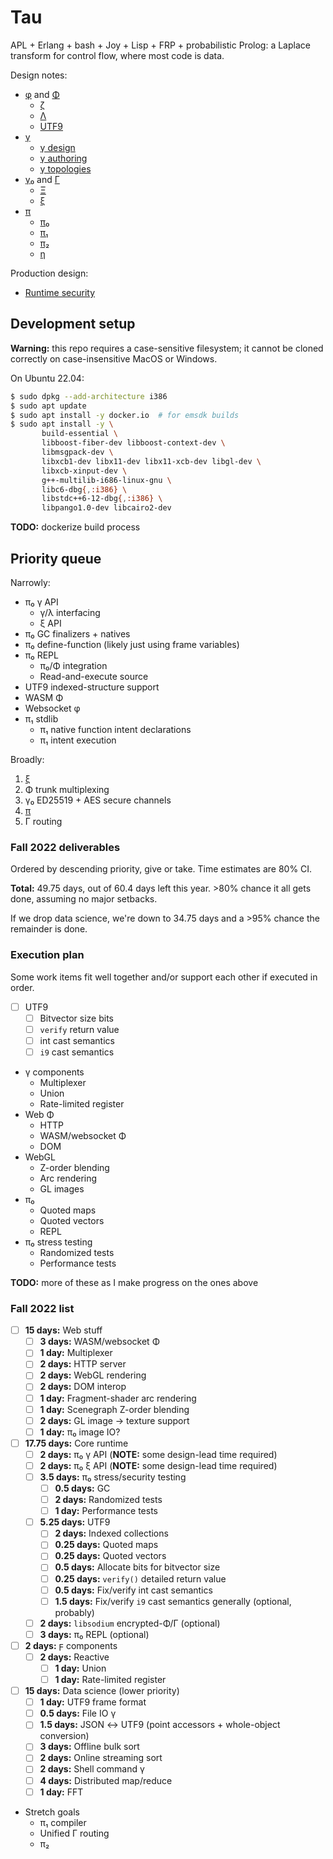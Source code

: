 # Tau
APL + Erlang + bash + Joy + Lisp + FRP + probabilistic Prolog: a Laplace transform for control flow, where most code is data.

Design notes:

+ [φ](doc/phi.md) and [Φ](doc/Phi.md)
  + [ζ](doc/zeta.md)
  + [Λ](doc/Lambda.md)
  + [UTF9](doc/utf9.md)
+ [γ](doc/gamma.md)
  + [γ design](doc/gamma-design.md)
  + [γ authoring](doc/gamma-authoring.md)
  + [γ topologies](doc/gamma-topologies.md)
+ [γ₀](doc/gamma0.md) and [Γ](doc/Gamma.md)
  + [Ξ](doc/Xi.md)
  + [ξ](doc/xi.md)
+ [π](doc/pi.md)
  + [π₀](doc/pi0.md)
  + [π₁](doc/pi1.md)
  + [π₂](doc/pi2.md)
  + [η](doc/eta.md)

Production design:

+ [Runtime security](doc/security.md)


## Development setup
**Warning:** this repo requires a case-sensitive filesystem; it cannot be cloned correctly on case-insensitive MacOS or Windows.

On Ubuntu 22.04:

```sh
$ sudo dpkg --add-architecture i386
$ sudo apt update
$ sudo apt install -y docker.io  # for emsdk builds
$ sudo apt install -y \
       build-essential \
       libboost-fiber-dev libboost-context-dev \
       libmsgpack-dev \
       libxcb1-dev libx11-dev libx11-xcb-dev libgl-dev \
       libxcb-xinput-dev \
       g++-multilib-i686-linux-gnu \
       libc6-dbg{,:i386} \
       libstdc++6-12-dbg{,:i386} \
       libpango1.0-dev libcairo2-dev
```

**TODO:** dockerize build process


## Priority queue
Narrowly:

+ π₀ γ API
  + γ/λ interfacing
  + ξ API
+ π₀ GC finalizers + natives
+ π₀ define-function (likely just using frame variables)
+ π₀ REPL
  + π₀/Φ integration
  + Read-and-execute source
+ UTF9 indexed-structure support
+ WASM Φ
+ Websocket φ
+ π₁ stdlib
  + π₁ native function intent declarations
  + π₁ intent execution

Broadly:

1. [ξ](doc/xi.md)
2. Φ trunk multiplexing
3. γ₀ ED25519 + AES secure channels
4. [π](doc/pi.md)
5. Γ routing


### Fall 2022 deliverables
Ordered by descending priority, give or take. Time estimates are 80% CI.

**Total:** 49.75 days, out of 60.4 days left this year. >80% chance it all gets done, assuming no major setbacks.

If we drop data science, we're down to 34.75 days and a >95% chance the remainder is done.


### Execution plan
Some work items fit well together and/or support each other if executed in order.

+ [ ] UTF9
  + [ ] Bitvector size bits
  + [ ] `verify` return value
  + [ ] int cast semantics
  + [ ] `i9` cast semantics
+ γ components
  + Multiplexer
  + Union
  + Rate-limited register
+ Web Φ
  + HTTP
  + WASM/websocket Φ
  + DOM
+ WebGL
  + Z-order blending
  + Arc rendering
  + GL images
+ π₀
  + Quoted maps
  + Quoted vectors
  + REPL
+ π₀ stress testing
  + Randomized tests
  + Performance tests

**TODO:** more of these as I make progress on the ones above


### Fall 2022 list
+ [ ] **15 days:** Web stuff
  + [ ] **3 days:** WASM/websocket Φ
  + [ ] **1 day:** Multiplexer
  + [ ] **2 days:** HTTP server
  + [ ] **2 days:** WebGL rendering
  + [ ] **2 days:** DOM interop
  + [ ] **1 day:** Fragment-shader arc rendering
  + [ ] **1 day:** Scenegraph Z-order blending
  + [ ] **2 days:** GL image → texture support
  + [ ] **1 day:** π₀ image IO?
+ [ ] **17.75 days:** Core runtime
  + [ ] **2 days:** π₀ γ API (**NOTE:** some design-lead time required)
  + [ ] **2 days:** π₀ ξ API (**NOTE:** some design-lead time required)
  + [ ] **3.5 days:** π₀ stress/security testing
    + [ ] **0.5 days:** GC
    + [ ] **2 days:** Randomized tests
    + [ ] **1 day:** Performance tests
  + [ ] **5.25 days:** UTF9
    + [ ] **2 days:** Indexed collections
    + [ ] **0.25 days:** Quoted maps
    + [ ] **0.25 days:** Quoted vectors
    + [ ] **0.5 days:** Allocate bits for bitvector size
    + [ ] **0.25 days:** `verify()` detailed return value
    + [ ] **0.5 days:** Fix/verify int cast semantics
    + [ ] **1.5 days:** Fix/verify `i9` cast semantics generally (optional, probably)
  + [ ] **2 days:** `libsodium` encrypted-Φ/Γ (optional)
  + [ ] **3 days:** π₀ REPL (optional)
+ [ ] **2 days:** ϝ components
  + [ ] **2 days:** Reactive
    + [ ] **1 day:** Union
    + [ ] **1 day:** Rate-limited register
+ [ ] **15 days:** Data science (lower priority)
  + [ ] **1 day:** UTF9 frame format
  + [ ] **0.5 days:** File IO γ
  + [ ] **1.5 days:** JSON ↔ UTF9 (point accessors + whole-object conversion)
  + [ ] **3 days:** Offline bulk sort
  + [ ] **2 days:** Online streaming sort
  + [ ] **2 days:** Shell command γ
  + [ ] **4 days:** Distributed map/reduce
  + [ ] **1 day:** FFT
+ Stretch goals
  + π₁ compiler
  + Unified Γ routing
  + π₂
